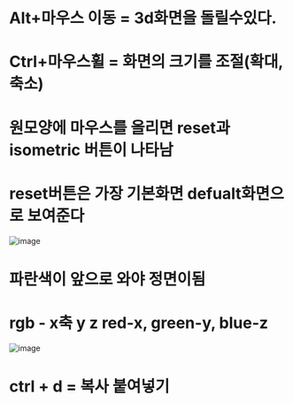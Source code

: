 # Alt+마우스 이동 = 3d화면을 돌릴수있다.
# Ctrl+마우스휠 = 화면의 크기를 조절(확대,축소)
# 원모양에 마우스를 올리면 reset과 isometric 버튼이 나타남 
# reset버튼은 가장 기본화면 defualt화면으로 보여준다 
![image](https://github.com/Yoon-SSong2/spline/assets/163284009/9605bc81-fffa-435c-8205-2583bca8bce7)
# 파란색이 앞으로 와야 정면이됨
# rgb - x축 y z red-x, green-y, blue-z
![image](https://github.com/Yoon-SSong2/spline/assets/163284009/00b974b4-0cbf-443d-9878-fd4581db773e)
# ctrl + d  = 복사 붙여넣기
